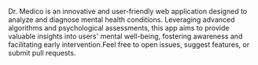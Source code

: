 Dr. Medico is an innovative and user-friendly web application designed to analyze and diagnose mental health conditions. Leveraging advanced algorithms and psychological assessments, this app aims to provide valuable insights into users' mental well-being, fostering awareness and facilitating early intervention.Feel free to open issues, suggest features, or submit pull requests.
